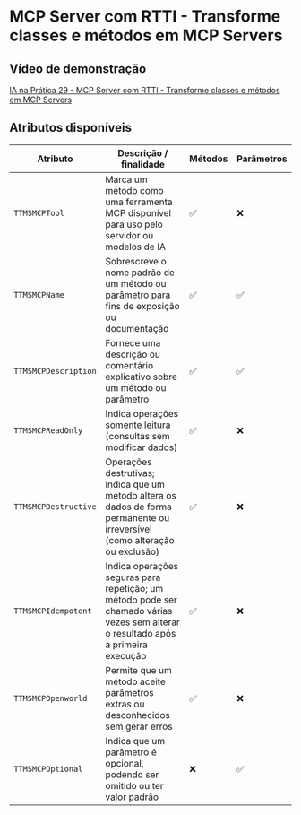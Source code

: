 # MCP Server com RTTI - Transforme classes e métodos em MCP Servers

## Vídeo de demonstração
[IA na Prática 29 - MCP Server com RTTI - Transforme classes e métodos em MCP Servers](https://www.youtube.com/watch?v=zc5Bza73nJs&list=PLLHSz4dOnnN237tIxJI10E5cy1dgXJxgP)

## Atributos disponíveis
| Atributo             | Descrição / finalidade                                                                                                            | Métodos | Parâmetros |
| -------------------- | --------------------------------------------------------------------------------------------------------------------------------- | ------- | ---------- |
| `TTMSMCPTool`        | Marca um método como uma ferramenta MCP disponível para uso pelo servidor ou modelos de IA                                        | ✅      | ❌        |
| `TTMSMCPName`        | Sobrescreve o nome padrão de um método ou parâmetro para fins de exposição ou documentação                                        | ✅      | ✅        |
| `TTMSMCPDescription` | Fornece uma descrição ou comentário explicativo sobre um método ou parâmetro                                                      | ✅      | ✅        |
| `TTMSMCPReadOnly`    | Indica operações somente leitura (consultas sem modificar dados)                                                                  | ✅      | ❌        |
| `TTMSMCPDestructive` | Operações destrutivas; indica que um método altera os dados de forma permanente ou irreversível (como alteração ou exclusão)      | ✅      | ❌        |
| `TTMSMCPIdempotent`  | Indica operações seguras para repetição; um método pode ser chamado várias vezes sem alterar o resultado após a primeira execução | ✅      | ❌        |
| `TTMSMCPOpenworld`   | Permite que um método aceite parâmetros extras ou desconhecidos sem gerar erros                                                   | ✅      | ❌        |
| `TTMSMCPOptional`    | Indica que um parâmetro é opcional, podendo ser omitido ou ter valor padrão                                                       | ❌      | ✅        |
